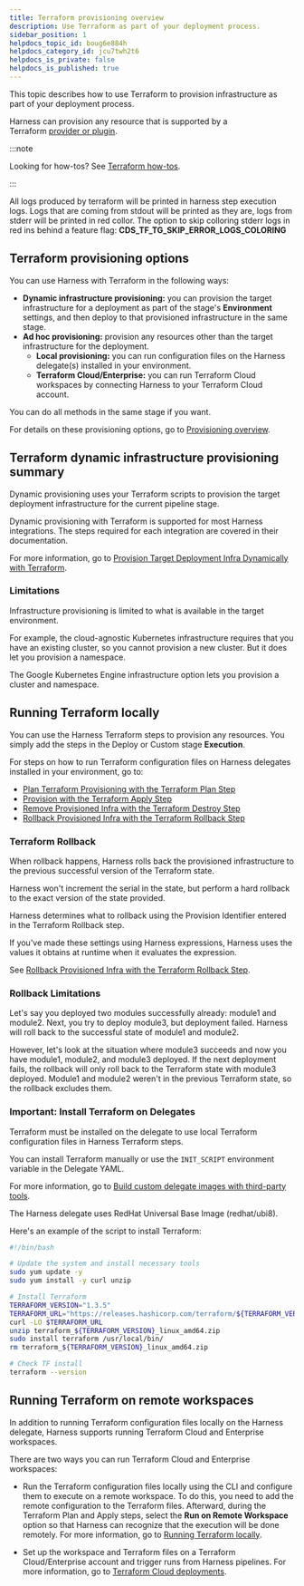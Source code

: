 ```yaml
---
title: Terraform provisioning overview
description: Use Terraform as part of your deployment process.
sidebar_position: 1
helpdocs_topic_id: boug6e884h
helpdocs_category_id: jcu7twh2t6
helpdocs_is_private: false
helpdocs_is_published: true
---
```



This topic describes how to use Terraform to provision infrastructure as part of your deployment process.

Harness can provision any resource that is supported by a Terraform [provider or plugin](https://www.terraform.io/docs/configuration/providers.html).

:::note

Looking for how-tos? See [Terraform how-tos](terraform-how-tos).

:::

All logs produced by terraform will be printed in harness step execution logs.
Logs that are coming from stdout will be printed as they are, logs from stderr will be printed in red collor.
The option to skip colloring stderr logs in red ins behind a feature flag: **CDS_TF_TG_SKIP_ERROR_LOGS_COLORING**

## Terraform provisioning options

You can use Harness with Terraform in the following ways:

* **Dynamic infrastructure provisioning:** you can provision the target infrastructure for a deployment as part of the stage's **Environment** settings, and then deploy to that provisioned infrastructure in the same stage.
* **Ad hoc provisioning:** provision any resources other than the target infrastructure for the deployment.
  * **Local provisioning:** you can run configuration files on the Harness delegate(s) installed in your environment.
  * **Terraform Cloud/Enterprise:** you can run Terraform Cloud workspaces by connecting Harness to your Terraform Cloud account.

You can do all methods in the same stage if you want.

For details on these provisioning options, go to [Provisioning overview](/docs/continuous-delivery/cd-infrastructure/provisioning-overview).

## Terraform dynamic infrastructure provisioning summary

Dynamic provisioning uses your Terraform scripts to provision the target deployment infrastructure for the current pipeline stage.

Dynamic provisioning with Terraform is supported for most Harness integrations. The steps required for each integration are covered in their documentation.

For more information, go to [Provision Target Deployment Infra Dynamically with Terraform](/docs/continuous-delivery/cd-infrastructure/terraform-infra/provision-infra-dynamically-with-terraform).

### Limitations

Infrastructure provisioning is limited to what is available in the target environment.

For example, the cloud-agnostic Kubernetes infrastructure requires that you have an existing cluster, so you cannot provision a new cluster. But it does let you provision a namespace.

The Google Kubernetes Engine infrastructure option lets you provision a cluster and namespace.


## Running Terraform locally

You can use the Harness Terraform steps to provision any resources. You simply add the steps in the Deploy or Custom stage **Execution**.

For steps on how to run Terraform configuration files on Harness delegates installed in your environment, go to:

* [Plan Terraform Provisioning with the Terraform Plan Step](run-a-terraform-plan-with-the-terraform-plan-step)
* [Provision with the Terraform Apply Step](run-a-terraform-plan-with-the-terraform-apply-step)
* [Remove Provisioned Infra with the Terraform Destroy Step](remove-provisioned-infra-with-terraform-destroy)
* [Rollback Provisioned Infra with the Terraform Rollback Step](rollback-provisioned-infra-with-the-terraform-rollback-step)

### Terraform Rollback

When rollback happens, Harness rolls back the provisioned infrastructure to the previous successful version of the Terraform state.

Harness won't increment the serial in the state, but perform a hard rollback to the exact version of the state provided.

Harness determines what to rollback using the Provision Identifier entered in the Terraform Rollback step.

If you've made these settings using Harness expressions, Harness uses the values it obtains at runtime when it evaluates the expression.

See [Rollback Provisioned Infra with the Terraform Rollback Step](rollback-provisioned-infra-with-the-terraform-rollback-step).

### Rollback Limitations

Let's say you deployed two modules successfully already: module1 and module2. Next, you try to deploy module3, but deployment failed. Harness will roll back to the successful state of module1 and module2.

However, let's look at the situation where module3 succeeds and now you have module1, module2, and module3 deployed. If the next deployment fails, the rollback will only roll back to the Terraform state with module3 deployed. Module1 and module2 weren't in the previous Terraform state, so the rollback excludes them.

### Important: Install Terraform on Delegates

Terraform must be installed on the delegate to use local Terraform configuration files in Harness Terraform steps. 

You can install Terraform manually or use the `INIT_SCRIPT` environment variable in the Delegate YAML.

For more information, go to [Build custom delegate images with third-party tools](/docs/platform/delegates/install-delegates/build-custom-delegate-images-with-third-party-tools/).

The Harness delegate uses RedHat Universal Base Image (redhat/ubi8).

Here's an example of the script to install Terraform:

```bash
#!/bin/bash

# Update the system and install necessary tools
sudo yum update -y
sudo yum install -y curl unzip

# Install Terraform
TERRAFORM_VERSION="1.3.5"
TERRAFORM_URL="https://releases.hashicorp.com/terraform/${TERRAFORM_VERSION}/terraform_${TERRAFORM_VERSION}_linux_amd64.zip"
curl -LO $TERRAFORM_URL
unzip terraform_${TERRAFORM_VERSION}_linux_amd64.zip
sudo install terraform /usr/local/bin/
rm terraform_${TERRAFORM_VERSION}_linux_amd64.zip

# Check TF install
terraform --version
```

## Running Terraform on remote workspaces

In addition to running Terraform configuration files locally on the Harness delegate, Harness supports running Terraform Cloud and Enterprise workspaces. 

There are two ways you can run Terraform Cloud and Enterprise workspaces:

- Run the Terraform configuration files locally using the CLI and configure them to execute on a remote workspace. To do this, you need to add the remote configuration to the Terraform files. Afterward, during the Terraform Plan and Apply steps, select the **Run on Remote Workspace** option so that Harness can recognize that the execution will be done remotely. For more information, go to [Running Terraform locally](/docs/continuous-delivery/cd-infrastructure/terraform-infra/terraform-provisioning-with-harness/#running-terraform-locally).

- Set up the workspace and Terraform files on a Terraform Cloud/Enterprise account and trigger runs from Harness pipelines. For more information, go to [Terraform Cloud deployments](/docs/continuous-delivery/cd-infrastructure/terraform-infra/terraform-cloud-deployments).

